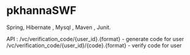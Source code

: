 # pkhannaSWF

Spring, Hibernate , Mysql , Maven , Junit.

API : /vc/verification_code/{user_id}.{format} - generate code for user
      /vc/verification_code/{user_id}/{code}.{format} - verify code for user





